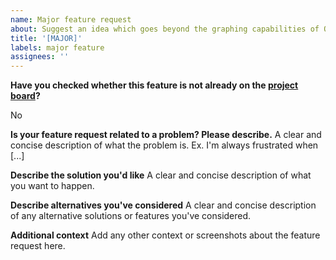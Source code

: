 ```yaml
---
name: Major feature request
about: Suggest an idea which goes beyond the graphing capabilities of ORUI
title: '[MAJOR]'
labels: major feature
assignees: ''
---
```


**Have you checked whether this feature is not already on the [project board](https://github.com/org-roam/org-roam-ui/projects/2)?**

No

**Is your feature request related to a problem? Please describe.**
A clear and concise description of what the problem is. Ex. I'm always frustrated when [...]

**Describe the solution you'd like**
A clear and concise description of what you want to happen.

**Describe alternatives you've considered**
A clear and concise description of any alternative solutions or features you've considered.

**Additional context**
Add any other context or screenshots about the feature request here.
